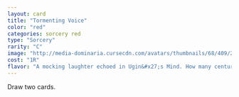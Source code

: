 ```yaml
---
layout: card
title: "Tormenting Voice"
color: "red"
categories: sorcery red
type: "Sorcery"
rarity: "C"
image: "http://media-dominaria.cursecdn.com/avatars/thumbnails/68/409/200/283/635618479112742722.png"
cost: "1R"
flavor: "A mocking laughter echoed in Ugin&#x27;s Mind. How many centuries had he slumbered, stricken, while Nicol Bolas moved unchallenged among the planes?"
---
```


Draw two cards.
